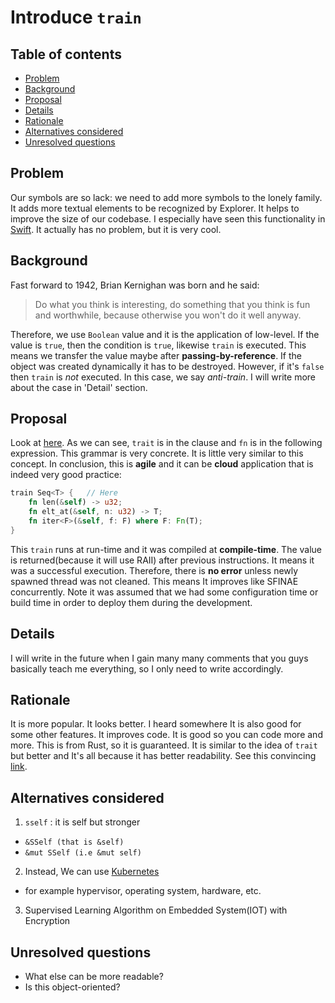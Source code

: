 # Introduce `train`

<!--
Part of the Carbon Language project, under the Apache License v2.0 with LLVM
Exceptions. See /LICENSE for license information.
SPDX-License-Identifier: Apache-2.0 WITH LLVM-exception
-->

<!-- toc -->

## Table of contents

-   [Problem](#problem)
-   [Background](#background)
-   [Proposal](#proposal)
-   [Details](#details)
-   [Rationale](#rationale)
-   [Alternatives considered](#alternatives-considered)
-   [Unresolved questions](#unresolved-questions)

<!-- tocstop -->

## Problem

Our symbols are so lack: we need to add more symbols to the lonely family. It
adds more textual elements to be recognized by Explorer. It helps to improve the
size of our codebase. I especially have seen this functionality in
[Swift](https://en.wikipedia.org/wiki/SWIFT). It actually has no problem, but it
is very cool.

## Background

Fast forward to 1942, Brian Kernighan was born and he said:
> Do what you think is interesting, do something that you think is fun and
> worthwhile, because otherwise you won't do it well anyway.

Therefore, we use `Boolean` value and it is the application of low-level. If the
value is `true`, then the condition is `true`, likewise `train` is executed.
This means we transfer the value maybe after **passing-by-reference**. If the
object was created dynamically it has to be destroyed. However, if it's `false`
then `train` is _not_ executed. In this case, we say _anti-train_. I will write
more about the case in 'Detail' section.

## Proposal
Look at
[here](https://doc.rust-lang.org/stable/reference/items/traits.html#generic-traits).
As we can see, `trait` is in the clause and `fn` is in the following expression.
This grammar is very concrete. It is little very similar to this concept. In
conclusion, this is **agile** and it can be **cloud** application that is indeed
very good practice:

```rust
train Seq<T> {   // Here
    fn len(&self) -> u32;
    fn elt_at(&self, n: u32) -> T;
    fn iter<F>(&self, f: F) where F: Fn(T);
}
```

This `train` runs at run-time and it was compiled at **compile-time**. The value
is returned(because it will use RAII) after previous instructions. It means it
was a successful execution. Therefore, there is **no error** unless newly
spawned thread was not cleaned. This means It improves like SFINAE concurrently.
Note it was assumed that we had some configuration time or build time in order
to deploy them during the development.

## Details

I will write in the future when I gain many many comments that you guys
basically teach me everything, so I only need to write accordingly.

## Rationale

It is more popular. It looks better. I heard somewhere It is also good for some
other features. It improves code. It is good so you can code more and more. This
is from Rust, so it is guaranteed. It is similar to the idea of `trait` but
better and It's all because it has better readability. See this convincing
[link](https://doc.rust-lang.org/stable/reference).

## Alternatives considered

1. `sself` : it is self but stronger

-   `&SSelf (that is &self)`
-   `&mut SSelf (i.e &mut self)`

2. Instead, We can use [Kubernetes](https://kubernetes.io/)

-   for example hypervisor, operating system, hardware, etc.

3. Supervised Learning Algorithm on Embedded System(IOT) with Encryption

## Unresolved questions

-   What else can be more readable?
-   Is this object-oriented?
